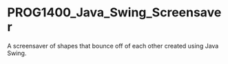 # PROG1400_Java_Swing_Screensaver
A screensaver of shapes that bounce off of each other created using Java Swing.
